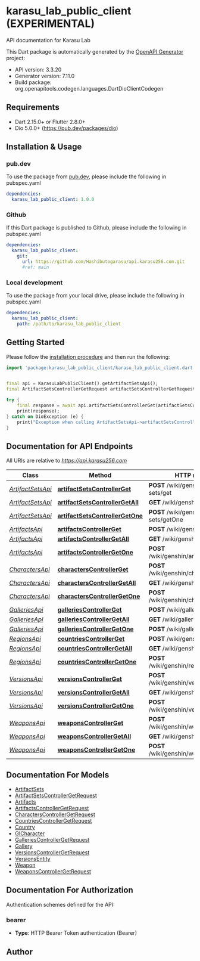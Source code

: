 # karasu_lab_public_client (EXPERIMENTAL)
API documentation for Karasu Lab

This Dart package is automatically generated by the [OpenAPI Generator](https://openapi-generator.tech) project:

- API version: 3.3.20
- Generator version: 7.11.0
- Build package: org.openapitools.codegen.languages.DartDioClientCodegen

## Requirements

* Dart 2.15.0+ or Flutter 2.8.0+
* Dio 5.0.0+ (https://pub.dev/packages/dio)

## Installation & Usage

### pub.dev
To use the package from [pub.dev](https://pub.dev), please include the following in pubspec.yaml
```yaml
dependencies:
  karasu_lab_public_client: 1.0.0
```

### Github
If this Dart package is published to Github, please include the following in pubspec.yaml
```yaml
dependencies:
  karasu_lab_public_client:
    git:
      url: https://github.com/Hashibutogarasu/api.karasu256.com.git
      #ref: main
```

### Local development
To use the package from your local drive, please include the following in pubspec.yaml
```yaml
dependencies:
  karasu_lab_public_client:
    path: /path/to/karasu_lab_public_client
```

## Getting Started

Please follow the [installation procedure](#installation--usage) and then run the following:

```dart
import 'package:karasu_lab_public_client/karasu_lab_public_client.dart';


final api = KarasuLabPublicClient().getArtifactSetsApi();
final ArtifactSetsControllerGetRequest artifactSetsControllerGetRequest = ; // ArtifactSetsControllerGetRequest | 

try {
    final response = await api.artifactSetsControllerGet(artifactSetsControllerGetRequest);
    print(response);
} catch on DioException (e) {
    print("Exception when calling ArtifactSetsApi->artifactSetsControllerGet: $e\n");
}

```

## Documentation for API Endpoints

All URIs are relative to *https://api.karasu256.com*

Class | Method | HTTP request | Description
------------ | ------------- | ------------- | -------------
[*ArtifactSetsApi*](doc/ArtifactSetsApi.md) | [**artifactSetsControllerGet**](doc/ArtifactSetsApi.md#artifactsetscontrollerget) | **POST** /wiki/genshin/artifact-sets/get | 
[*ArtifactSetsApi*](doc/ArtifactSetsApi.md) | [**artifactSetsControllerGetAll**](doc/ArtifactSetsApi.md#artifactsetscontrollergetall) | **GET** /wiki/genshin/artifact-sets | 
[*ArtifactSetsApi*](doc/ArtifactSetsApi.md) | [**artifactSetsControllerGetOne**](doc/ArtifactSetsApi.md#artifactsetscontrollergetone) | **POST** /wiki/genshin/artifact-sets/getOne | 
[*ArtifactsApi*](doc/ArtifactsApi.md) | [**artifactsControllerGet**](doc/ArtifactsApi.md#artifactscontrollerget) | **POST** /wiki/genshin/artifacts/get | 
[*ArtifactsApi*](doc/ArtifactsApi.md) | [**artifactsControllerGetAll**](doc/ArtifactsApi.md#artifactscontrollergetall) | **GET** /wiki/genshin/artifacts | 
[*ArtifactsApi*](doc/ArtifactsApi.md) | [**artifactsControllerGetOne**](doc/ArtifactsApi.md#artifactscontrollergetone) | **POST** /wiki/genshin/artifacts/getOne | 
[*CharactersApi*](doc/CharactersApi.md) | [**charactersControllerGet**](doc/CharactersApi.md#characterscontrollerget) | **POST** /wiki/genshin/characters/get | 
[*CharactersApi*](doc/CharactersApi.md) | [**charactersControllerGetAll**](doc/CharactersApi.md#characterscontrollergetall) | **GET** /wiki/genshin/characters | 
[*CharactersApi*](doc/CharactersApi.md) | [**charactersControllerGetOne**](doc/CharactersApi.md#characterscontrollergetone) | **POST** /wiki/genshin/characters/getOne | 
[*GalleriesApi*](doc/GalleriesApi.md) | [**galleriesControllerGet**](doc/GalleriesApi.md#galleriescontrollerget) | **POST** /wiki/galleries | 
[*GalleriesApi*](doc/GalleriesApi.md) | [**galleriesControllerGetAll**](doc/GalleriesApi.md#galleriescontrollergetall) | **GET** /wiki/galleries | 
[*GalleriesApi*](doc/GalleriesApi.md) | [**galleriesControllerGetOne**](doc/GalleriesApi.md#galleriescontrollergetone) | **POST** /wiki/galleries/getOne | 
[*RegionsApi*](doc/RegionsApi.md) | [**countriesControllerGet**](doc/RegionsApi.md#countriescontrollerget) | **POST** /wiki/genshin/regions/get | 
[*RegionsApi*](doc/RegionsApi.md) | [**countriesControllerGetAll**](doc/RegionsApi.md#countriescontrollergetall) | **GET** /wiki/genshin/regions | 
[*RegionsApi*](doc/RegionsApi.md) | [**countriesControllerGetOne**](doc/RegionsApi.md#countriescontrollergetone) | **POST** /wiki/genshin/regions/getOne | 
[*VersionsApi*](doc/VersionsApi.md) | [**versionsControllerGet**](doc/VersionsApi.md#versionscontrollerget) | **POST** /wiki/genshin/versions/get | 
[*VersionsApi*](doc/VersionsApi.md) | [**versionsControllerGetAll**](doc/VersionsApi.md#versionscontrollergetall) | **GET** /wiki/genshin/versions | 
[*VersionsApi*](doc/VersionsApi.md) | [**versionsControllerGetOne**](doc/VersionsApi.md#versionscontrollergetone) | **POST** /wiki/genshin/versions/getOne | 
[*WeaponsApi*](doc/WeaponsApi.md) | [**weaponsControllerGet**](doc/WeaponsApi.md#weaponscontrollerget) | **POST** /wiki/genshin/weapons/get | 
[*WeaponsApi*](doc/WeaponsApi.md) | [**weaponsControllerGetAll**](doc/WeaponsApi.md#weaponscontrollergetall) | **GET** /wiki/genshin/weapons | 
[*WeaponsApi*](doc/WeaponsApi.md) | [**weaponsControllerGetOne**](doc/WeaponsApi.md#weaponscontrollergetone) | **POST** /wiki/genshin/weapons/getOne | 


## Documentation For Models

 - [ArtifactSets](doc/ArtifactSets.md)
 - [ArtifactSetsControllerGetRequest](doc/ArtifactSetsControllerGetRequest.md)
 - [Artifacts](doc/Artifacts.md)
 - [ArtifactsControllerGetRequest](doc/ArtifactsControllerGetRequest.md)
 - [CharactersControllerGetRequest](doc/CharactersControllerGetRequest.md)
 - [CountriesControllerGetRequest](doc/CountriesControllerGetRequest.md)
 - [Country](doc/Country.md)
 - [GICharacter](doc/GICharacter.md)
 - [GalleriesControllerGetRequest](doc/GalleriesControllerGetRequest.md)
 - [Gallery](doc/Gallery.md)
 - [VersionsControllerGetRequest](doc/VersionsControllerGetRequest.md)
 - [VersionsEntity](doc/VersionsEntity.md)
 - [Weapon](doc/Weapon.md)
 - [WeaponsControllerGetRequest](doc/WeaponsControllerGetRequest.md)


## Documentation For Authorization


Authentication schemes defined for the API:
### bearer

- **Type**: HTTP Bearer Token authentication (Bearer)


## Author



